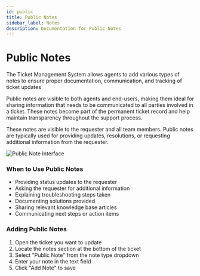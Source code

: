 ```yaml
---
id: public
title: Public Notes
sidebar_label: Notes
description: Documentation for Public Notes
---
```


# Public Notes

The Ticket Management System allows agents to add various types of notes to ensure proper documentation, communication, and tracking of ticket updates

Public notes are visible to both agents and end-users, making them ideal for sharing information that needs to be communicated to all parties involved in a ticket. These notes become part of the permanent ticket record and help maintain transparency throughout the support process.

These notes are visible to the requester and all team members. Public notes are typically used for providing updates, resolutions, or requesting additional information from the requester.

![Public Note Interface](/img/Helpdesk/Public_Note.jpg)

### When to Use Public Notes

- Providing status updates to the requester
- Asking the requester for additional information
- Explaining troubleshooting steps taken
- Documenting solutions provided
- Sharing relevant knowledge base articles
- Communicating next steps or action items

### Adding Public Notes

1. Open the ticket you want to update
2. Locate the notes section at the bottom of the ticket
3. Select "Public Note" from the note type dropdown
4. Enter your note in the text field
5. Click "Add Note" to save
